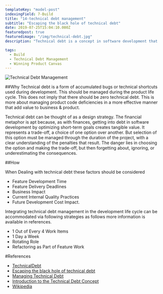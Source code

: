 ```yaml
---
templateKey: "model-post"
indexingField: 7-Build
title: "14-technical debt management"
subtitle: "Escaping the black hole of technical debt"
date: 2019-07-25T15:04:10.000Z
featuredpost: true
featuredimage: "/img/technical-debt.jpg"
description: "Technical debt is a concept in software development that reflects the implied cost of additional rework caused by choosing an easy solution now instead of using a better approach that would take longer."

tags:
  - Build
  - Technical Debt Management
  - Winning Product Canvas
---
```


![Technical Debt Management](/img/technical-debt.jpg)

##Why
Technical debt is a form of accumulated bugs or technical shortcuts used during development. This should be managed during the product life cycle. This does not imply that there should be zero technical debt. This is more about managing product code deficiencies in a more effective manner that add value to business & product.

Technical debt can be thought of as a design strategy. The financial metaphor is apt because, as with finances, getting into debt in software development by optimizing short-term goals creates tangible value. It represents a trade-off, a choice of one option over another. But selection of this option must be managed through the duration of the project, with a clear understanding of the penalties that result. The danger lies in choosing the option and making the trade-off, but then forgetting about, ignoring, or underestimating the consequences.

##How

When Dealing with technical debt these factors should be considered

- Feature Development Time
- Feature Delivery Deadlines
- Business Impact
- Current Internal Quality Practices
- Future Development Cost Impact.

Integrating technical debt management in the development life cycle can be accommodated via following strategies as follows more information is available in references.

- 1 Out of Every 4 Work Items
- 1 Day a Week
- Rotating Role
- Refactoring as Part of Feature Work

#References

- [TechnicalDebt](https://martinfowler.com/bliki/TechnicalDebt.html)
- [Escaping the black hole of technical debt](https://www.atlassian.com/agile/software-development/technical-debt)
- [Managing Technical Debt](https://www.pluralsight.com/tech-blog/managing-technical-debt/)
- [Introduction to the Technical Debt Concept](https://www.agilealliance.org/wp-content/uploads/2016/05/IntroductiontotheTechnicalDebtConcept-V-02.pdf)
- [Wikipedia](https://en.wikipedia.org/wiki/Technical_debt)
